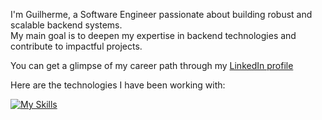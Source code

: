I'm Guilherme, a Software Engineer passionate about building robust and scalable backend systems.  
My main goal is to deepen my expertise in backend technologies and contribute to impactful projects.

You can get a glimpse of my career path through my [LinkedIn profile](https://www.linkedin.com/in/guilherme-soares-0842a9183/)

Here are the technologies I have been working with:

[![My Skills](https://skillicons.dev/icons?i=go,nodejs,aws,php,laravel,java,spring,docker,redis,github,gitlab,vscode,linux,bash&theme=dark&perline=6)](https://skillicons.dev)
